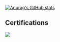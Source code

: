 <!--
**s-ike/s-ike** is a ✨ _special_ ✨ repository because its `README.md` (this file) appears on your GitHub profile.

Here are some ideas to get you started:

- 🔭 I’m currently working on ...
- 🌱 I’m currently learning ...
- 👯 I’m looking to collaborate on ...
- 🤔 I’m looking for help with ...
- 💬 Ask me about ...
- 📫 How to reach me: ...
- 😄 Pronouns: ...
- ⚡ Fun fact: ...
-->

<!--
[![Top Langs](https://github-readme-stats.vercel.app/api/top-langs/?username=anuraghazra&layout=compact&theme=tokyonight)](https://github.com/anuraghazra/github-readme-stats)
-->

[![Anurag's GitHub stats](https://github-readme-stats.vercel.app/api?username=s-ike&show_icons=true&theme=tokyonight&count_private=true)](https://github.com/anuraghazra/github-readme-stats)

## Certifications

![](https://images.credly.com/size/220x220/images/ead0ef07-6071-4c96-a79f-27bb32c4be93/AWS-Academy-Graduate-Badge-Foundational.png)
